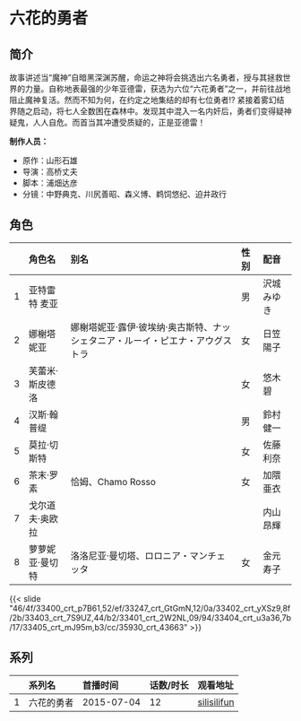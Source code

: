 # 六花的勇者


## 简介

故事讲述当“魔神”自暗黑深渊苏醒，命运之神将会挑选出六名勇者，授与其拯救世界的力量。自称地表最强的少年亚德雷，获选为六位“六花勇者”之一，并前往战地阻止魔神复活。然而不知为何，在约定之地集结的却有七位勇者!? 紧接着雾幻结界随之启动，将七人全数困在森林中。发现其中混入一名内奸后，勇者们变得疑神疑鬼，人人自危。而首当其冲遭受质疑的，正是亚德雷！

**制作人员：**
- 原作：山形石雄
- 导演：高桥丈夫
- 脚本：浦畑达彦
- 分镜：中野典克、川尻善昭、森义博、鹈饲悠纪、迫井政行

## 角色

|     |   角色名   |   别名  | 性别 |  配音  |
|:--- |:------  |:----      |:---  |:--   |
| 1 | 亚特雷特 麦亚 |  | 男 | 沢城みゆき |
| 2 | 娜榭塔妮亚 | 娜榭塔妮亚·露伊·彼埃纳·奥古斯特、ナッシェタニア・ルーイ・ピエナ・アウグストラ | 女 | 日笠陽子 |
| 3 | 芙蕾米·斯皮德洛 |  | 女 | 悠木碧 |
| 4 | 汉斯·翰普缇 |  | 男 | 鈴村健一 |
| 5 | 莫拉·切斯特 |  | 女 | 佐藤利奈 |
| 6 | 茶末·罗素 | 恰姆、Chamo Rosso | 女 | 加隈亜衣 |
| 7 | 戈尔道夫·奥欧拉 |  |  | 内山昂輝 |
| 8 | 萝萝妮亚·曼切特 | 洛洛尼亚·曼切塔、ロロニア・マンチェッタ | 女 | 金元寿子 |

{{< slide "46/4f/33400_crt_p7B61,52/ef/33247_crt_GtGmN,12/0a/33402_crt_yXSz9,8f/2b/33403_crt_7S9UZ,44/b2/33401_crt_2W2NL,09/94/33404_crt_u3a36,7b/17/33405_crt_mJ95m,b3/cc/35930_crt_43663" >}}

## 系列

|     |   系列名   |   首播时间  | 话数/时长  | 观看地址 |
|:---  |:------    |:----      |:---       |:---  |
| 1 | 六花的勇者 | 2015-07-04 | 12 | [silisilifun](https://www.silisilifun.com/vodplay/T477777Z/2/1/)  |



